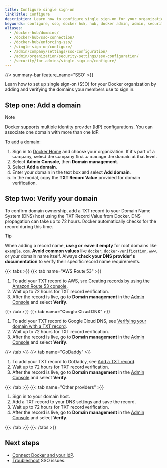 ```yaml
---
title: Configure single sign-on
linkTitle: Configure
description: Learn how to configure single sign-on for your organization or company.
keywords: configure, sso, docker hub, hub, docker admin, admin, security
aliases:
  - /docker-hub/domains/
  - /docker-hub/sso-connection/
  - /docker-hub/enforcing-sso/
  - /single-sign-on/configure/
  - /admin/company/settings/sso-configuration/
  - /admin/organization/security-settings/sso-configuration/
  - /security/for-admins/single-sign-on/configure/
---
```


{{< summary-bar feature_name="SSO" >}}

Learn how to set up single sign-on (SSO) for your Docker organization by adding
and verifying the domains your members use to sign in.

## Step one: Add a domain

> [!NOTE]
>
> Docker supports multiple identity provider (IdP) configurations. You can
associate one domain with more than one IdP.

To add a domain:

1. Sign in to [Docker Home](https://app.docker.com) and choose your
organization. If it's part of a company, select the company first to manage
the domain at that level.
1. Select **Admin Console**, then **Domain management**.
1. Select **Add a domain**.
1. Enter your domain in the text box and select **Add domain**.
1. In the modal, copy the **TXT Record Value** provided for domain verification.

## Step two: Verify your domain

To confirm domain ownership, add a TXT record to your Domain Name System (DNS)
host using the TXT Record Value from Docker. DNS propagation can take up to
72 hours. Docker automatically checks for the record during this time.

> [!TIP]
>
> When adding a record name, **use `@` or leave it empty** for root domains like `example.com`. **Avoid common values** like `docker`, `docker-verification`, `www`, or your domain name itself. Always **check your DNS provider's documentation** to verify their specific record name requirements.

{{< tabs >}}
{{< tab name="AWS Route 53" >}}

1. To add your TXT record to AWS, see [Creating records by using the Amazon Route 53 console](https://docs.aws.amazon.com/Route53/latest/DeveloperGuide/resource-record-sets-creating.html).
1. Wait up to 72 hours for TXT record verification.
1. After the record is live, go to **Domain management** in the [Admin Console](https://app.docker.com/admin) and select **Verify**.

{{< /tab >}}
{{< tab name="Google Cloud DNS" >}}

1. To add your TXT record to Google Cloud DNS, see [Verifying your domain with a TXT record](https://cloud.google.com/identity/docs/verify-domain-txt).
1. Wait up to 72 hours for TXT record verification.
1. After the record is live, go to **Domain management** in the [Admin Console](https://app.docker.com/admin) and select **Verify**.

{{< /tab >}}
{{< tab name="GoDaddy" >}}

1. To add your TXT record to GoDaddy, see [Add a TXT record](https://www.godaddy.com/help/add-a-txt-record-19232).
1. Wait up to 72 hours for TXT record verification.
1. After the record is live, go to **Domain management** in the [Admin Console](https://app.docker.com/admin) and select **Verify**.

{{< /tab >}}
{{< tab name="Other providers" >}}

1. Sign in to your domain host.
1. Add a TXT record to your DNS settings and save the record.
1. Wait up to 72 hours for TXT record verification.
1. After the record is live, go to **Domain management** in the [Admin Console](https://app.docker.com/admin) and select **Verify**.

{{< /tab >}}
{{< /tabs >}}

## Next steps

- [Connect Docker and your IdP](connect.md).
- [Troubleshoot](/manuals/enterprise/troubleshoot/troubleshoot-sso.md) SSO issues.
